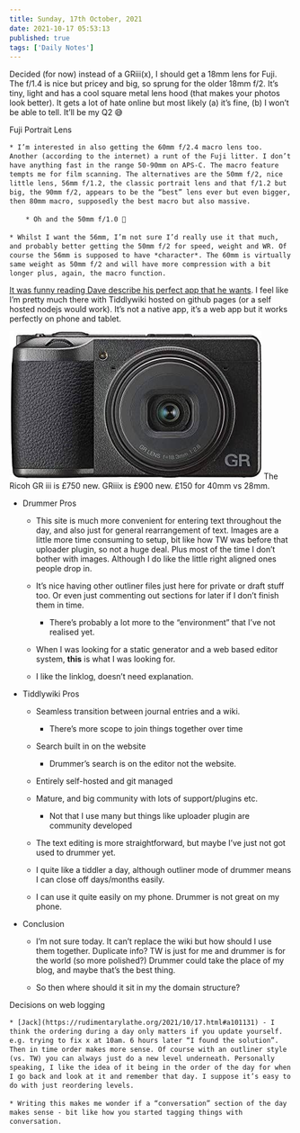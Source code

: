 ```yaml
---
title: Sunday, 17th October, 2021
date: 2021-10-17 05:53:13
published: true
tags: ['Daily Notes']
---
```


Decided (for now) instead of a GRiii(x), I should get a 18mm lens for Fuji. The f/1.4 is nice but pricey and big, so sprung for the older 18mm f/2. It’s tiny, light and has a cool square metal lens hood (that makes your photos look better). It gets a lot of hate online but most likely (a) it’s fine, (b) I won’t be able to tell. It’ll be my Q2 😅

Fuji Portrait Lens

    * I’m interested in also getting the 60mm f/2.4 macro lens too. Another (according to the internet) a runt of the Fuji litter. I don’t have anything fast in the range 50-90mm on APS-C. The macro feature tempts me for film scanning. The alternatives are the 50mm f/2, nice little lens, 56mm f/1.2, the classic portrait lens and that f/1.2 but big, the 90mm f/2, appears to be the “best” lens ever but even bigger, then 80mm macro, supposedly the best macro but also massive.

        * Oh and the 50mm f/1.0 🤑

    * Whilst I want the 56mm, I’m not sure I’d really use it that much, and probably better getting the 50mm f/2 for speed, weight and WR. Of course the 56mm is supposed to have *character*. The 60mm is virtually same weight as 50mm f/2 and will have more compression with a bit longer plus, again, the macro function.

[It was funny reading Dave describe his perfect app that he wants](http://scripting.com/2021/10/15/154202.html?title=theMobileAppIWant). I feel like I’m pretty much there with Tiddlywiki hosted on github pages (or a self hosted nodejs would work). It’s not a native app, it’s a web app but it works perfectly on phone and tablet.

![](/assets/img/ricohgr3.jpg)
The Ricoh GR iii is £750 new. GRiiix is £900 new. £150 for 40mm vs 28mm.

* Drummer Pros

    * This site is much more convenient for entering text throughout the day, and also just for general rearrangement of text. Images are a little more time consuming to setup, bit like how TW was before that uploader plugin, so not a huge deal. Plus most of the time I don’t bother with images. Although I do like the little right aligned ones people drop in.

    * It’s nice having other outliner files just here for private or draft stuff too. Or even just commenting out sections for later if I don’t finish them in time.

        * There’s probably a lot more to the “environment” that I’ve not realised yet.

    * When I was looking for a static generator and a web based editor system, **this** is what I was looking for.

    * I like the linklog, doesn’t need explanation.

* Tiddlywiki Pros

    * Seamless transition between journal entries and a wiki.

        * There’s more scope to join things together over time

    * Search built in on the website

        * Drummer’s search is on the editor not the website.

    * Entirely self-hosted and git managed

    * Mature, and big community with lots of support/plugins etc.

        * Not that I use many but things like uploader plugin are community developed

    * The text editing is more straightforward, but maybe I’ve just not got used to drummer yet.

    * I quite like a tiddler a day, although outliner mode of drummer means I can close off days/months easily.

    * I can use it quite easily on my phone. Drummer is not great on my phone.

* Conclusion

    * I’m not sure today. It can’t replace the wiki but how should I use them together. Duplicate info? TW is just for me and drummer is for the world (so more polished?) Drummer could take the place of my blog, and maybe that’s the best thing.

    * So then where should it sit in my the domain structure?

Decisions on web logging

    * [Jack](https://rudimentarylathe.org/2021/10/17.html#a101131) - I think the ordering during a day only matters if you update yourself. e.g. trying to fix x at 10am. 6 hours later “I found the solution”. Then in time order makes more sense. Of course with an outliner style (vs. TW) you can always just do a new level underneath. Personally speaking, I like the idea of it being in the order of the day for when I go back and look at it and remember that day. I suppose it’s easy to do with just reordering levels.

    * Writing this makes me wonder if a “conversation” section of the day makes sense - bit like how you started tagging things with conversation.
